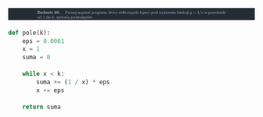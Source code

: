 <picture>
  <source srcset="../../srt/zbior_zadan/30.png" media="(prefers-color-scheme: light)">
  <source srcset="../../srt/zbior_zadan/black_30.png" media="(prefers-color-scheme: dark)">
  <img src="../../srt/zbior_zadan/black_30.png" alt="zadanie 30">
</picture>

```python
def pole(k):
    eps = 0.0001
    x = 1
    suma = 0

    while x < k:
        suma += (1 / x) * eps
        x += eps

    return suma



```